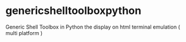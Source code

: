 # genericshelltoolboxpython
Generic Shell Toolbox in Python the display on html terminal emulation ( multi platform )
